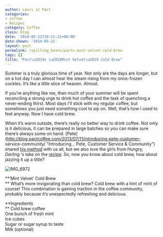 ```yaml
---
author: Lowri at Pact
categories:
- Coffee
- Recipes
category: Coffee
class: blog
date: '2014-05-21T10:11:22+00:00'
date-shown: '2014-05-21'
layout: post
permalink: /spilling_beans/pacts-mint-velvet-cold-brew
tags: []
title: "Pact\u2019s \u2018Mint Velvet\u2019 Cold Brew"
---
```


Summer is a truly glorious time of year. Not only are the days are longer, but
on a hot day I can almost hear the steam rising from my once-frozen cockles.
It’s like a little slice of heaven. Almost.

If you’re anything like me, then much of your summer will be spent reconciling
a strong urge to drink hot coffee and the task of quenching a never-ending
thirst. Most days I’ll stick with my regular coffee, but sometimes you just
need something cool to sip on. Well, that’s how I _used_ to feel anyway. Now I
have cold brew.

When it’s warm outside, there’s really no better way to drink coffee. Not only
is it delicious, it can be prepared in large batches so you can make sure
there’s always some on hand.
[Pete](http://blog.pactcoffee.com/2013/07/11/introducing-pete-customer-
service-community/ "Introducing… Pete, Customer Service & Community") shared
[his method](http://blog.pactcoffee.com/2013/07/25/cold-brew-by-pete/ "Cold
brew by Pete") with us all, but we also love the girls from _Hungry, Darling_
‘s take on the [recipe](http://hungrydarling.com/cold-brew-coffee/). So, now
you know about cold brew, how about jazzing it up a little?

![IMG_6972](http://pactcoffee.files.wordpress.com/2014/05/img_6972.jpg?w=545)

**‘Mint Velvet’ Cold Brew  
** What’s more invigorating than cold brew? Cold brew with a hint of mint of
course! This combination is gaining traction in the coffee community, probably
because it’s unexpectedly refreshing and delicious.

**Ingredients  
** Cold brew coffee  
One bunch of fresh mint  
Ice cubes  
Sugar or sugar syrup to taste  
Milk (optional)